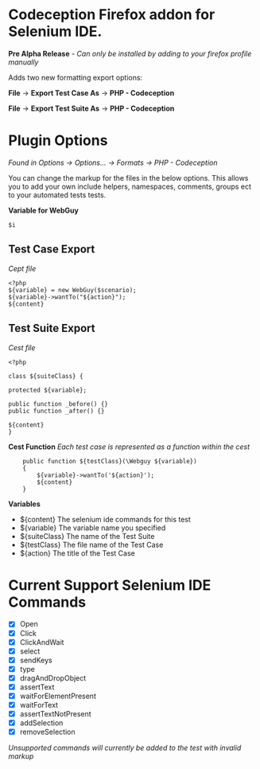 Codeception Firefox addon for Selenium IDE.
===============================

**Pre Alpha Release** - *Can only be installed by adding to your firefox profile manually*



Adds two new formatting export options:

**File** -> **Export Test Case As** -> **PHP - Codeception**

**File** -> **Export Test Suite As** -> **PHP - Codeception**

Plugin Options
=====

*Found in Options -> Options... -> Formats -> PHP - Codeception*

You can change the markup for the files in the below options. This allows you to add your own include helpers, 
namespaces, comments, groups ect to your automated tests tests.

**Variable for WebGuy**
```
$i
```

Test Case Export
--------
*Cept file*
```
<?php
${variable} = new WebGuy($scenario);
${variable}->wantTo("${action}");
${content}
```

Test Suite Export
-----------------
*Cest file*
```
<?php 

class ${suiteClass} {

protected ${variable};

public function _before() {}
public function _after() {}

${content}
}
```
**Cest Function**
*Each test case is represented as a function within the cest*
```
    public function ${testClass}(\Webguy ${variable})
    {
        ${variable}->wantTo('${action}');
        ${content}
    }
```

**Variables**
- ${content} The selenium ide commands for this test
- ${variable} The variable name you specified
- ${suiteClass} The name of the Test Suite
- ${testClass} The file name of the Test Case
- ${action} The title of the Test Case


Current Support Selenium IDE Commands
=====================================
- [x] Open
- [x] Click
- [x] ClickAndWait
- [x] select
- [x] sendKeys
- [x] type
- [x] dragAndDropObject
- [x] assertText
- [x] waitForElementPresent
- [x] waitForText
- [x] assertTextNotPresent
- [x] addSelection
- [x] removeSelection

*Unsupported commands will currently be added to the test with invalid markup*

